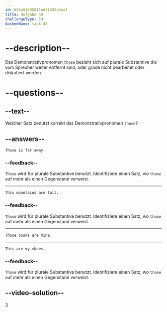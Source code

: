 ```yaml
---
id: 656a51895811ed31345b2eaf
title: Aufgabe 48
challengeType: 19
dashedName: task-48
---
```


# --description--

Das Demonstrativpronomen `those` bezieht sich auf plurale Substantive die vom Sprecher weiter entfernt sind, oder grade nicht bearbeitet oder diskutiert werden.

# --questions--

## --text--

Welcher Satz benutzt korrekt das Demonstrativpronomen `those`?

## --answers--

`Those is far away.`

### --feedback--

`Those` wird für plurale Substantive benutzt. Identifiziere einen Satz, wo `those` auf mehr als einen Gegenstand verweist.

---

`This mountains are tall.`

### --feedback--

`Those` wird für plurale Substantive benutzt. Identifiziere einen Satz, wo `those` auf mehr als einen Gegenstand verweist.

---

`Those books are mine.`

---

`This are my shoes.`

### --feedback--

`Those` wird für plurale Substantive benutzt. Identifiziere einen Satz, wo `those` auf mehr als einen Gegenstand verweist.

## --video-solution--

3
